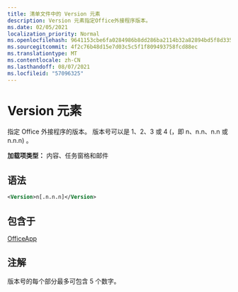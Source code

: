 ```yaml
---
title: 清单文件中的 Version 元素
description: Version 元素指定Office外接程序版本。
ms.date: 02/05/2021
localization_priority: Normal
ms.openlocfilehash: 9641153cbe6fa0284986b8dd286ba2114b32a82894bd5f8d33516e2a56c90be9
ms.sourcegitcommit: 4f2c76b48d15e7d03c5c5f1f809493758fcd88ec
ms.translationtype: MT
ms.contentlocale: zh-CN
ms.lasthandoff: 08/07/2021
ms.locfileid: "57096325"
---
```

# <a name="version-element"></a>Version 元素

指定 Office 外接程序的版本。 版本号可以是 1、2、3 或 4 (，即 n、n.n、n.n 或 n.n.n) 。

**加载项类型：** 内容、任务窗格和邮件

## <a name="syntax"></a>语法

```XML
<Version>n[.n.n.n]</Version>
```

## <a name="contained-in"></a>包含于

[OfficeApp](officeapp.md)

## <a name="remarks"></a>注解

版本号的每个部分最多可包含 5 个数字。
